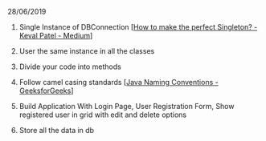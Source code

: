 28/06/2019 


1. Single Instance of DBConnection [[How to make the perfect Singleton? - Keval Patel - Medium](https://medium.com/@kevalpatel2106/how-to-make-the-perfect-singleton-de6b951dfdb0)]
2. User the same instance in all the classes






3. Divide your code into methods 
4. Follow camel casing standards  [[Java Naming Conventions - GeeksforGeeks](https://www.geeksforgeeks.org/java-naming-conventions/)]

5. Build Application With Login Page, User Registration Form, Show registered user in grid with edit and delete options
6. Store all the data in db
